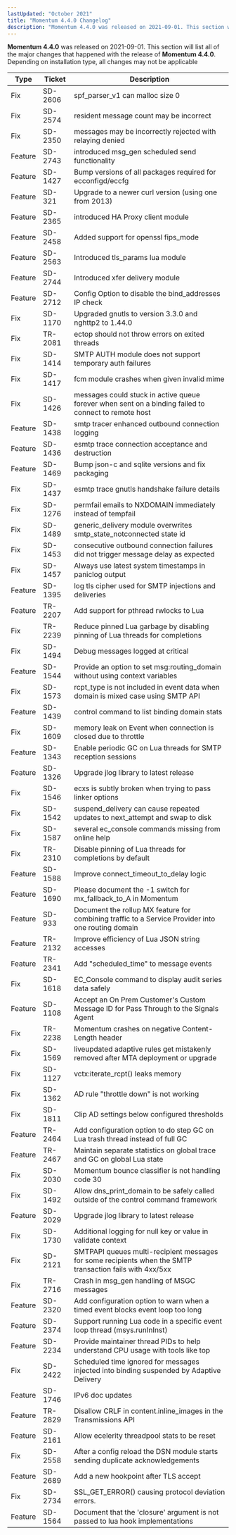 ```yaml
---
lastUpdated: "October 2021"
title: "Momentum 4.4.0 Changelog"
description: "Momentum 4.4.0 was released on 2021-09-01. This section will list all of the major changes that happened with the release of Momentum 4.4.0 Depending on installation type, all changes may not be applicable"
---
```


**Momentum 4.4.0** was released on 2021-09-01. This section will list all of the major changes that happened with the release of **Momentum 4.4.0**. Depending on installation type, all changes may not be applicable

<a name="changelog.4-4-0.table"></a> 

| Type | Ticket | Description |
| --- | --- | --- |
| Fix | SD-2606 | spf_parser_v1 can malloc size 0 |
| Fix | SD-2574 | resident message count may be incorrect |
| Fix | SD-2350 | messages may be incorrectly rejected with relaying denied |
| Feature | SD-2743 | introduced msg_gen scheduled send functionality |
| Feature | SD-1427 | Bump versions of all packages required for ecconfigd/eccfg |
| Feature | SD-321 | Upgrade to a newer curl version (using one from 2013) |
| Feature | SD-2365 | introduced HA Proxy client module |
| Feature | SD-2458 | Added support for openssl fips_mode |
| Feature | SD-2563 | Introduced tls_params lua module |
| Feature | SD-2744 | Introduced xfer delivery module |
| Feature | SD-2712 | Config Option to disable the bind_addresses IP check |
| Fix | SD-1170 | Upgraded gnutls to version 3.3.0 and nghttp2 to 1.44.0 |
| Fix | TR-2081 | ectop should not throw errors on exited threads |
| Fix | SD-1414 | SMTP AUTH module does not support temporary auth failures |
| Fix | SD-1417 | fcm module crashes when given invalid mime |
| Fix | SD-1426 | messages could stuck in active queue forever when sent on a binding failed to connect to remote host |
| Feature | SD-1438 | smtp tracer enhanced outbound connection logging |
| Feature | SD-1436 | esmtp trace connection acceptance and destruction |
| Feature | SD-1469 | Bump json-c and sqlite versions and fix packaging |
| Fix | SD-1437 | esmtp trace gnutls handshake failure details |
| Fix | SD-1276 | permfail emails to NXDOMAIN immediately instead of tempfail |
| Fix | SD-1489 | generic_delivery module overwrites smtp_state_notconnected state id |
| Fix | SD-1453 | consecutive outbound connection failures did not trigger message delay as expected |
| Fix | SD-1457 | Always use latest system timestamps in paniclog output |
| Feature | SD-1395 | log tls cipher used for SMTP injections and deliveries |
| Feature | TR-2207 | Add support for pthread rwlocks to Lua |
| Fix | TR-2239 | Reduce pinned Lua garbage by disabling pinning of Lua threads for completions |
| Fix | SD-1494 | Debug messages logged at critical |
| Feature | SD-1544 | Provide an option to set msg:routing_domain without using context variables |
| Fix | SD-1573 | rcpt_type is not included in event data when domain is mixed case using SMTP API |
| Feature | SD-1439 | control command to list binding domain stats |
| Fix | SD-1609 | memory leak on Event when connection is closed due to throttle |
| Feature | SD-1343 | Enable periodic GC on Lua threads for SMTP reception sessions |
| Feature | SD-1326 | Upgrade jlog library to latest release |
| Fix | SD-1546 | ecxs is subtly broken when trying to pass linker options |
| Fix | SD-1542 | suspend_delivery can cause repeated updates to next_attempt and swap to disk |
| Fix | SD-1587 | several ec_console commands missing from online help |
| Fix | TR-2310 | Disable pinning of Lua threads for completions by default |
| Feature | SD-1588 | Improve connect_timeout_to_delay logic |
| Feature | SD-1690 | Please document the -1 switch for mx_fallback_to_A in Momentum |
| Feature | SD-933 | Document the rollup MX feature for combining traffic to a Service Provider into one routing domain |
| Feature | TR-2132 | Improve efficiency of Lua JSON string accesses |
| Feature | TR-2341 | Add "scheduled_time" to message events |
| Fix | SD-1618 | EC_Console command to display audit series data safely |
| Feature | SD-1108 | Accept an On Prem Customer's Custom Message ID for Pass Through to the Signals Agent |
| Fix | TR-2238 | Momentum crashes on negative Content-Length header |
| Fix | SD-1569 | liveupdated adaptive rules get mistakenly removed after MTA deployment or upgrade |
| Fix | SD-1127 | vctx:iterate_rcpt() leaks memory |
| Fix | SD-1362 | AD rule "throttle down" is not working</li>
| Fix | SD-1811 | Clip AD settings below configured thresholds |
| Feature | TR-2464 | Add configuration option to do step GC on Lua trash thread instead of full GC |
| Feature | TR-2467 | Maintain separate statistics on global trace and GC on global Lua state |
| Fix | SD-2030 | Momentum bounce classifier is not handling code 30 |
| Fix | SD-1492 | Allow dns_print_domain to be safely called outside of the control command framework |
| Feature | SD-2029 | Upgrade jlog library to latest release |
| Fix | SD-1730 | Additional logging for null key or value in validate context |
| Fix | SD-2121 | SMTPAPI queues multi-recipient messages for some recipients when the SMTP transaction fails with 4xx/5xx |
| Fix | TR-2716 | Crash in msg_gen handling of MSGC messages |
| Feature | SD-2320 | Add configuration option to warn when a timed event blocks event loop too long |
| Feature | SD-2374 | Support running Lua code in a specific event loop thread (msys.runInInst) |
| Feature | SD-2234 | Provide maintainer thread PIDs to help understand CPU usage with tools like top |
| Fix | SD-2422 | Scheduled time ignored for messages injected into binding suspended by Adaptive Delivery |
| Feature | SD-1746 | IPv6 doc updates |
| Feature | TR-2829 | Disallow CRLF in content.inline_images in the Transmissions API |
| Feature | SD-2161 | Allow ecelerity threadpool stats to be reset |
| Fix | SD-2558 | After a config reload the DSN module starts sending duplicate acknowledgements |
| Feature | SD-2689 | Add a new hookpoint after TLS accept |
| Fix | SD-2734 | SSL_GET_ERROR() causing protocol deviation errors. |
| Feature | SD-1564 | Document that the 'closure' argument is not passed to lua hook implementations |
